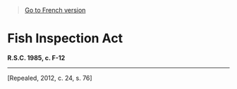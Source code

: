 > [Go to French version](/fr/Lois/Lois%20révisées%20du%20Canada/F/F-12.md)

# Fish Inspection Act

**R.S.C. 1985, c. F-12**


----------


[Repealed, 2012, c. 24, s. 76]

